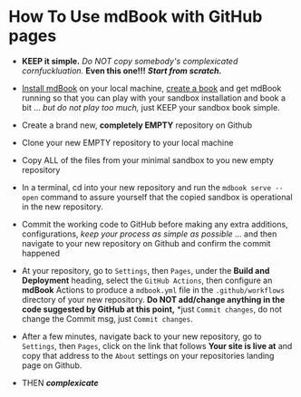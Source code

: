 # How To Use mdBook with GitHub pages

- **KEEP it simple.** *Do NOT copy somebody's complexicated cornfuckluation.* **Even this one!!!** ***Start from scratch.***

- [Install mdBook](https://rust-lang.github.io/mdBook/guide/installation.html) on your local machine, [create a book](https://rust-lang.github.io/mdBook/guide/creating.html) and get mdBook running so that you can play with your sandbox installation and book a bit ... *but do not play too much,* just KEEP your sandbox book simple.

- Create a brand new, **completely EMPTY** repository on Github

- Clone your new EMPTY repository to your local machine

- Copy ALL of the files from your minimal sandbox to you new empty repository

- In a terminal, cd into your new repository and run the `mdbook serve --open` command to assure yourself that the copied sandbox is operational in the new repository.

- Commit the working code to GitHub before making any extra additions, configurations, *keep your process as simple as possible* ... and then navigate to your new repository on Github and confirm the commit happened

- At your repository, go to `Settings`, then `Pages`, under the **Build and Deployment** heading, select the `GitHub Actions`, then configure an **mdBook** Actions to produce a `mdbook.yml` file in the `.github/workflows` directory of your new repository.  **Do NOT add/change anything in the code suggested by GitHub at this point,** *just `Commit changes`, do not change the Commit msg, just `Commit changes`.

- After a few minutes, navigate back to your new repository, go to `Settings`, then `Pages`, click on the link that follows **Your site is live at** and copy that address to the `About` settings on your repositories landing page on Github.

- THEN ***complexicate***

